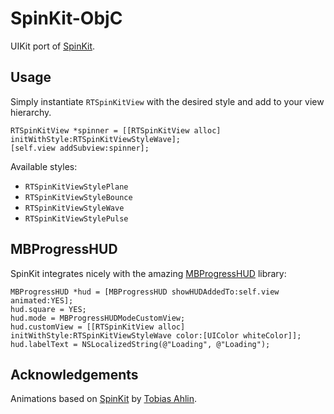 SpinKit-ObjC
============

UIKit port of [SpinKit](https://github.com/tobiasahlin/SpinKit).

Usage
-----

Simply instantiate `RTSpinKitView` with the desired style and add to your view hierarchy.

    RTSpinKitView *spinner = [[RTSpinKitView alloc] initWithStyle:RTSpinKitViewStyleWave];
    [self.view addSubview:spinner];

Available styles:

* `RTSpinKitViewStylePlane`
* `RTSpinKitViewStyleBounce`
* `RTSpinKitViewStyleWave`
* `RTSpinKitViewStylePulse`

MBProgressHUD
-------------

SpinKit integrates nicely with the amazing [MBProgressHUD](https://github.com/jdg/MBProgressHUD) library:

    MBProgressHUD *hud = [MBProgressHUD showHUDAddedTo:self.view animated:YES];
    hud.square = YES;
    hud.mode = MBProgressHUDModeCustomView;
    hud.customView = [[RTSpinKitView alloc] initWithStyle:RTSpinKitViewStyleWave color:[UIColor whiteColor]];
    hud.labelText = NSLocalizedString(@"Loading", @"Loading");

Acknowledgements
----------------

Animations based on [SpinKit](https://github.com/tobiasahlin/SpinKit) by [Tobias Ahlin](https://github.com/tobiasahlin).
